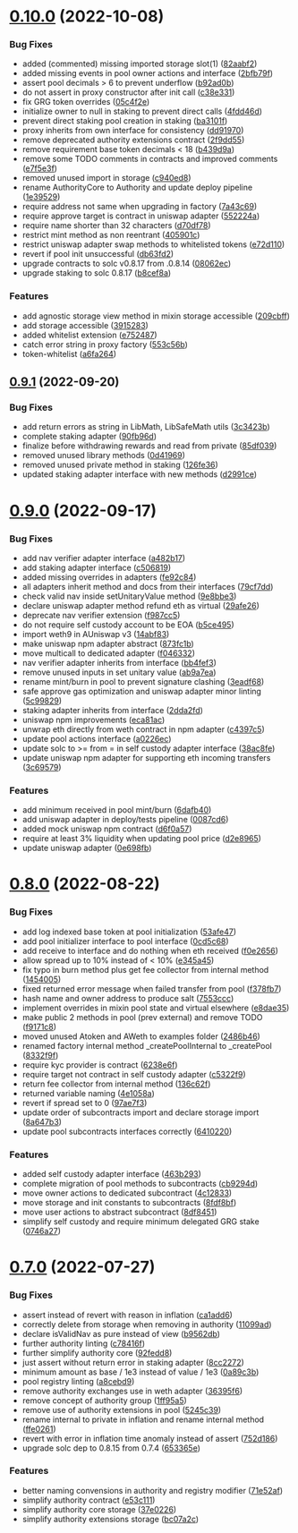# [0.10.0](https://github.com/rigoblock/v3-contracts/compare/v0.9.1...v0.10.0) (2022-10-08)


### Bug Fixes

* added (commented) missing imported storage slot(1) ([82aabf2](https://github.com/rigoblock/v3-contracts/commit/82aabf27943e529a5608ca3672b3683ae020292b))
* added missing events in pool owner actions and interface ([2bfb79f](https://github.com/rigoblock/v3-contracts/commit/2bfb79f3d84d7af104cd9508ac5be764e26aa62d))
* assert pool decimals > 6 to prevent underflow ([b92ad0b](https://github.com/rigoblock/v3-contracts/commit/b92ad0bfc1aa1a33fcfabb0798c5255f9ec61330))
* do not assert in proxy constructor after init call ([c38e331](https://github.com/rigoblock/v3-contracts/commit/c38e3315084232a0084c71bf39a6e3596f15519e))
* fix GRG token overrides ([05c4f2e](https://github.com/rigoblock/v3-contracts/commit/05c4f2ed5427092728a82bbbfd3279aaccf050af))
* initialize owner to null in staking to prevent direct calls ([4fdd46d](https://github.com/rigoblock/v3-contracts/commit/4fdd46d8bf85c35e2a023e89afd8b62270653ffb))
* prevent direct staking pool creation in staking ([ba3101f](https://github.com/rigoblock/v3-contracts/commit/ba3101ff7ce9495050140092f4fea0216c752075))
* proxy inherits from own interface for consistency ([dd91970](https://github.com/rigoblock/v3-contracts/commit/dd919706b65bd794f3401e39cf2038f99af12aa0))
* remove deprecated authority extensions contract ([2f9dd55](https://github.com/rigoblock/v3-contracts/commit/2f9dd559841c37da1bed17b696b6675cf5bdccbf))
* remove requirement base token decimals < 18 ([b439d9a](https://github.com/rigoblock/v3-contracts/commit/b439d9a15c587793bf53c38cfbe147b4ab7764a1))
* remove some TODO comments in contracts and improved comments ([e7f5e3f](https://github.com/rigoblock/v3-contracts/commit/e7f5e3f2d35dcdbbe46dc150d2d6307b767fe131))
* removed unused import in storage ([c940ed8](https://github.com/rigoblock/v3-contracts/commit/c940ed8d69b019cce343dac96b9d739f4b49cf78))
* rename AuthorityCore to Authority and update deploy pipeline ([1e39529](https://github.com/rigoblock/v3-contracts/commit/1e39529e8e9040b4a4f8c917195c3ea0d7e8c3d2))
* require address not same when upgrading in factory ([7a43c69](https://github.com/rigoblock/v3-contracts/commit/7a43c695cee843e545c15b87f92ba38d91b6a2a1))
* require approve target is contract in uniswap adapter ([552224a](https://github.com/rigoblock/v3-contracts/commit/552224ab3a25d8dda96155e897abcc134ed62fc2))
* require name shorter than 32 characters ([d70df78](https://github.com/rigoblock/v3-contracts/commit/d70df783bab65a0db4a780cd7e66669e31290b94))
* restrict mint method as non reentrant ([405901c](https://github.com/rigoblock/v3-contracts/commit/405901cac9569801accd5f399389c364f32ba9ef))
* restrict uniswap adapter swap methods to whitelisted tokens ([e72d110](https://github.com/rigoblock/v3-contracts/commit/e72d110b87f23ffd63fcac6dc34f439c462ed05c))
* revert if pool init unsuccessful ([db63fd2](https://github.com/rigoblock/v3-contracts/commit/db63fd255130b1e3cac9f75a4085112de458dc41))
* upgrade contracts to solc v0.8.17 from .0.8.14 ([08062ec](https://github.com/rigoblock/v3-contracts/commit/08062ecb69300c5b660cb40eaa0faf956545c9c5))
* upgrade staking to solc 0.8.17 ([b8cef8a](https://github.com/rigoblock/v3-contracts/commit/b8cef8a229136e134b1d551d8dc50d9a17d78572))


### Features

* add agnostic storage view method in mixin storage accessible ([209cbff](https://github.com/rigoblock/v3-contracts/commit/209cbff46886d6540df88fee9347cf259d2eda65))
* add storage accessible ([3915283](https://github.com/rigoblock/v3-contracts/commit/3915283d31fd50c7d94710a1fa0150ef8ed2165d))
* added whitelist extension ([e752487](https://github.com/rigoblock/v3-contracts/commit/e752487a287749079028493398aba5302c1f1d0b))
* catch error string in proxy factory ([553c56b](https://github.com/rigoblock/v3-contracts/commit/553c56b43864a1e018eae9a719b8d669fac4b0c9))
* token-whitelist ([a6fa264](https://github.com/rigoblock/v3-contracts/commit/a6fa26482394f19760b5a862e1da00c7108a829b))



## [0.9.1](https://github.com/rigoblock/v3-contracts/compare/v0.9.0...v0.9.1) (2022-09-20)


### Bug Fixes

* add return errors as string in LibMath, LibSafeMath utils ([3c3423b](https://github.com/rigoblock/v3-contracts/commit/3c3423be9d1b2ae66cde3f7aaed49a4177977728))
* complete staking adapter ([90fb96d](https://github.com/rigoblock/v3-contracts/commit/90fb96d7523b9884cf885aba3efe8eba47ef83ec))
* finalize before withdrawing rewards and read from private ([85df039](https://github.com/rigoblock/v3-contracts/commit/85df0396be1f24d0c3e7a1184baf77ca801711e1))
* removed unused library methods ([0d41969](https://github.com/rigoblock/v3-contracts/commit/0d41969735218a8939c274229230a57d5cf96070))
* removed unused private method in staking ([126fe36](https://github.com/rigoblock/v3-contracts/commit/126fe36d22952bb8b95f8311d41c075ef5cdb04e))
* updated staking adapter interface with new methods ([d2991ce](https://github.com/rigoblock/v3-contracts/commit/d2991ce7941d78537736b51521f0639eff14a1f7))



# [0.9.0](https://github.com/rigoblock/v3-contracts/compare/v0.8.0...v0.9.0) (2022-09-17)


### Bug Fixes

* add nav verifier adapter interface ([a482b17](https://github.com/rigoblock/v3-contracts/commit/a482b17c7ae942006b38daa3da08ac0172a03f97))
* add staking adapter interface ([c506819](https://github.com/rigoblock/v3-contracts/commit/c506819839701a0ecd04e6def94596ad1f9db5d9))
* added missing overrides in adapters ([fe92c84](https://github.com/rigoblock/v3-contracts/commit/fe92c847fafec1a66a0695b294ca111706c40b58))
* all adapters inherit method and docs from their interfaces ([79cf7dd](https://github.com/rigoblock/v3-contracts/commit/79cf7dd8b747c9fb0a55738f5808bed9b3106b11))
* check valid nav inside setUnitaryValue method ([9e8bbe3](https://github.com/rigoblock/v3-contracts/commit/9e8bbe3ce8de68e786d3dc7fbbdc945bbfe62433))
* declare uniswap adapter method refund eth as virtual ([29afe26](https://github.com/rigoblock/v3-contracts/commit/29afe26eefdd3a05775f66f24ed17195f6061040))
* deprecate nav verifier extension ([f987cc5](https://github.com/rigoblock/v3-contracts/commit/f987cc5c652c66c7a59c5d8f271ea257e687151c))
* do not require self custody account to be EOA ([b5ce495](https://github.com/rigoblock/v3-contracts/commit/b5ce495d4b52120323ecc08e575e2acba3cca611))
* import weth9 in AUniswap v3 ([14abf83](https://github.com/rigoblock/v3-contracts/commit/14abf83a8729b48f030ddb2ba894e9d43e1435f6))
* make uniswap npm adapter abstract ([873fc1b](https://github.com/rigoblock/v3-contracts/commit/873fc1b2a42acdb7b41667b7addf5c467efc4b41))
* move multicall to dedicated adapter ([f046332](https://github.com/rigoblock/v3-contracts/commit/f046332ba71c3b43b74caf77bc40074c4eb41c16))
* nav verifier adapter inherits from interface ([bb4fef3](https://github.com/rigoblock/v3-contracts/commit/bb4fef3ba1d042b3d3631399c23076339edc9d94))
* remove unused inputs in set unitary value ([ab9a7ea](https://github.com/rigoblock/v3-contracts/commit/ab9a7eaf89befd80c50ad74d322348769127ebd0))
* rename mint/burn in pool to prevent signature clashing ([3eadf68](https://github.com/rigoblock/v3-contracts/commit/3eadf68b2660566efab8903c600ca550caad9fe9))
* safe approve gas optimization and uniswap adapter minor linting ([5c99829](https://github.com/rigoblock/v3-contracts/commit/5c99829d54545024f46b0a61f8301c80ab3e5307))
* staking adapter inherits from interface ([2dda2fd](https://github.com/rigoblock/v3-contracts/commit/2dda2fd4de384e0f317d3f1dc5af905cc5d974a2))
* uniswap npm improvements ([eca81ac](https://github.com/rigoblock/v3-contracts/commit/eca81acedaac50f09ccc9b7ea7c25d1c5aaa0c54))
* unwrap eth directly from weth contract in npm adapter ([c4397c5](https://github.com/rigoblock/v3-contracts/commit/c4397c543d93068fe747bd5b2452cde43b205c02))
* update pool actions interface ([a0226ec](https://github.com/rigoblock/v3-contracts/commit/a0226ecde4b72abcb8a121413e4fa80a4b84e74a))
* update solc to >= from = in self custody adapter interface ([38ac8fe](https://github.com/rigoblock/v3-contracts/commit/38ac8fe7dab6fe09989d76d68327c61d7e95c631))
* update uniswap npm adapter for supporting eth incoming transfers ([3c69579](https://github.com/rigoblock/v3-contracts/commit/3c695798c6ea8525e89ef22fcbf1d3b1a56d0cb9))


### Features

* add minimum received in pool mint/burn ([6dafb40](https://github.com/rigoblock/v3-contracts/commit/6dafb40329069b3d3e89bef269258c7fb991899a))
* add uniswap adapter in deploy/tests pipeline ([0087cd6](https://github.com/rigoblock/v3-contracts/commit/0087cd68f8b0aca04d0967ef49d188f57ac6b98f))
* added mock uniswap npm contract ([d6f0a57](https://github.com/rigoblock/v3-contracts/commit/d6f0a578e2351bea74ca6531e59f51e934342e68))
* require at least 3% liquidity when updating pool price ([d2e8965](https://github.com/rigoblock/v3-contracts/commit/d2e8965944d54af83caedc1e767a469a1d5c2734))
* update uniswap adapter ([0e698fb](https://github.com/rigoblock/v3-contracts/commit/0e698fb302d0bebd801a1a9594cc288bfa1e695b))



# [0.8.0](https://github.com/rigoblock/v3-contracts/compare/v0.7.0...v0.8.0) (2022-08-22)


### Bug Fixes

* add log indexed base token at pool initialization ([53afe47](https://github.com/rigoblock/v3-contracts/commit/53afe47b7d21f10cd8d92fe761d437d05dc38b5c))
* add pool initializer interface to pool interface ([0cd5c68](https://github.com/rigoblock/v3-contracts/commit/0cd5c68d2a83a910d2c11b3408c278a07d5dc133))
* add receive to interface and do nothing when eth received ([f0e2656](https://github.com/rigoblock/v3-contracts/commit/f0e26565ad5bd5c2203faf18b0e5dd5677cf1849))
* allow spread up to 10% instead of < 10% ([e345a45](https://github.com/rigoblock/v3-contracts/commit/e345a45121ef9763dd481e845212ee49d4063b52))
* fix typo in burn method plus get fee collector from internal method ([1454005](https://github.com/rigoblock/v3-contracts/commit/14540052e17c2dc2b57db6b937e3fa5cc006fd88))
* fixed returned error message when failed transfer from pool ([f378fb7](https://github.com/rigoblock/v3-contracts/commit/f378fb76df8f176a9119f3433a5563e3a0c4d880))
* hash name and owner address to produce salt ([7553ccc](https://github.com/rigoblock/v3-contracts/commit/7553cccbde8b7814a5907d2697d91f0322e7dc7d))
* implement overrides in mixin pool state and virtual elsewhere ([e8dae35](https://github.com/rigoblock/v3-contracts/commit/e8dae35ab4c303df236f5845de607b9c157139e3))
* make public 2 methods in pool (prev external) and remove TODO ([f9171c8](https://github.com/rigoblock/v3-contracts/commit/f9171c8d63145398671c46db6d912d3c2df3b1e6))
* moved unused Atoken and AWeth to examples folder ([2486b46](https://github.com/rigoblock/v3-contracts/commit/2486b46a7e0de50b0bfe52e8b1dc5a010954d3b0))
* renamed factory internal method _createPoolInternal to _createPool ([8332f9f](https://github.com/rigoblock/v3-contracts/commit/8332f9f5aade330e0be5e1030a7f6bf369cf4d56))
* require kyc provider is contract ([6238e6f](https://github.com/rigoblock/v3-contracts/commit/6238e6f7eb771ca8879f30b7ef41ca0f252c4e4d))
* require target not contract in self custody adapter ([c5322f9](https://github.com/rigoblock/v3-contracts/commit/c5322f9c49143f7bdcaebcb0d20c3cadb3706429))
* return fee collector from internal method ([136c62f](https://github.com/rigoblock/v3-contracts/commit/136c62f1819fe6dba4981ecf792abd47f5c0b1d0))
* returned variable naming ([4e1058a](https://github.com/rigoblock/v3-contracts/commit/4e1058ad5bc46750a82ff7116208cb8162e31c9f))
* revert if spread set to 0 ([97ae7f3](https://github.com/rigoblock/v3-contracts/commit/97ae7f3d19e538f788002a6cde64d7949e7c3e59))
* update order of subcontracts import and declare storage import ([8a647b3](https://github.com/rigoblock/v3-contracts/commit/8a647b3430cddbdde9c48b8e647f5f5d1a113617))
* update pool subcontracts interfaces correctly ([6410220](https://github.com/rigoblock/v3-contracts/commit/6410220ddad288851289fe693ab72ef96347e438))


### Features

* added self custody adapter interface ([463b293](https://github.com/rigoblock/v3-contracts/commit/463b29339487320e2cd8969c469ce9dc5096009f))
* complete migration of pool methods to subcontracts ([cb9294d](https://github.com/rigoblock/v3-contracts/commit/cb9294d0ee957c244d04437d0edd32c84fce6fcb))
* move owner actions to dedicated subcontract ([4c12833](https://github.com/rigoblock/v3-contracts/commit/4c12833a6d6af318d155ccafbe728a9277d3bc0a))
* move storage and init constants to subcontracts ([8fdf8bf](https://github.com/rigoblock/v3-contracts/commit/8fdf8bfd7f4f749b9adac6050ff2eb4ceedd798e))
* move user actions to abstract subcontract ([8df8451](https://github.com/rigoblock/v3-contracts/commit/8df845111a07e85721de5b3e7f1de36b776d8c76))
* simplify self custody and require minimum delegated GRG stake ([0746a27](https://github.com/rigoblock/v3-contracts/commit/0746a27dc1f7ea676356e87347d1f4e782995c3d))



# [0.7.0](https://github.com/rigoblock/v3-contracts/compare/v0.6.0...v0.7.0) (2022-07-27)


### Bug Fixes

* assert instead of revert with reason in inflation ([ca1add6](https://github.com/rigoblock/v3-contracts/commit/ca1add6419cecbaf9184a61a9063849c6dd355de))
* correctly delete from storage when removing in authority ([11099ad](https://github.com/rigoblock/v3-contracts/commit/11099ad0bafea6892d37a3753424283b71090dda))
* declare isValidNav as pure instead of view ([b9562db](https://github.com/rigoblock/v3-contracts/commit/b9562dbba7886b5dff148d7de3e2f74d9f5a9144))
* further authority linting ([c78416f](https://github.com/rigoblock/v3-contracts/commit/c78416ff9fefcd7625fa75727be716b053b53e49))
* further simplify authority core ([92fedd8](https://github.com/rigoblock/v3-contracts/commit/92fedd8f670523c1c056faca291343bb5e2a1c06))
* just assert without return error in staking adapter ([8cc2272](https://github.com/rigoblock/v3-contracts/commit/8cc22724f36be68b2d6a50c65ea274bfb643d666))
* minimum amount as base / 1e3 instead of value / 1e3 ([0a89c3b](https://github.com/rigoblock/v3-contracts/commit/0a89c3ba755590e31e74ac5a0c0bfb977c4dc127))
* pool registry linting ([a8cebd9](https://github.com/rigoblock/v3-contracts/commit/a8cebd990979664a6bee525cc630830af6c7bbc7))
* remove authority exchanges use in weth adapter  ([36395f6](https://github.com/rigoblock/v3-contracts/commit/36395f68079403cd61fc1ab77804e027b02ed1d9))
* remove concept of authority group ([1ff95a5](https://github.com/rigoblock/v3-contracts/commit/1ff95a543fd3fd3c7d4cc79eb14d2c07d3a75e0d))
* remove use of authority extensions in pool ([5245c39](https://github.com/rigoblock/v3-contracts/commit/5245c3930d0f6b62f42c3fd2609e4fd68c27f041))
* rename internal to private in inflation and rename internal method ([ffe0261](https://github.com/rigoblock/v3-contracts/commit/ffe026192a289ca9d22b63cafc387ec3f96407fa))
* revert with error in inflation time anomaly instead of assert ([752d186](https://github.com/rigoblock/v3-contracts/commit/752d186cacd266622416504a63bee477b32acc0a))
* upgrade solc  dep to 0.8.15 from 0.7.4 ([653365e](https://github.com/rigoblock/v3-contracts/commit/653365e69d712a3b895a218f8a7377cb9924973b))


### Features

* better naming convensions in authority and registry modifier ([71e52af](https://github.com/rigoblock/v3-contracts/commit/71e52af937840eeda61d0e475d41e67c605d5874))
* simplify authority contract ([e53c111](https://github.com/rigoblock/v3-contracts/commit/e53c111f2b9fe43ae53b991b6e6a49b23f181b74))
* simplify authority core storage ([37e0226](https://github.com/rigoblock/v3-contracts/commit/37e022642dcdfedeb696eb550c2dd4cf72f1591f))
* simplify authority extensions storage ([bc07a2c](https://github.com/rigoblock/v3-contracts/commit/bc07a2c58953089f6137a6a7de5879654b72eab5))



